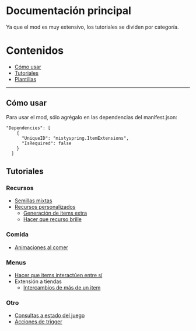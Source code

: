 # Documentación principal

Ya que el mod es muy extensivo, los tutoriales se dividen por categoría.

# Contenidos
* [Cómo usar](#cómo-usar)
* [Tutoriales](#tutoriales)
* [Plantillas](https://www.nexusmods.com/stardewvalley/mods/20357?tab=files)

----------------------

## Cómo usar

Para usar el mod, sólo agrégalo en las dependencias del manifest.json:

```
"Dependencies": [
    {
      "UniqueID": "mistyspring.ItemExtensions",
      "IsRequired": false
    }
  ]
```

## Tutoriales

### Recursos
- [Semillas mixtas](https://github.com/misty-spring/StardewMods/tree/main/ItemExtensions/docs/es/MixedSeeds.md)
- [Recursos personalizados](https://github.com/misty-spring/StardewMods/tree/main/ItemExtensions/docs/es/CustomResource.md)
  - [Generación de items extra](https://github.com/misty-spring/StardewMods/tree/main/ItemExtensions/docs/es/ExtraSpawns.md)
  - [Hacer que recurso brille](https://github.com/misty-spring/StardewMods/tree/main/ItemExtensions/docs/es/LightData.md)

### Comida
- [Animaciones al comer](https://github.com/misty-spring/StardewMods/tree/main/ItemExtensions/docs/es/EatingAnimations.md)

### Menus
- [Hacer que items interactúen entre sí](https://github.com/misty-spring/StardewMods/tree/main/ItemExtensions/docs/es/MenuActions.md)
- Extensión a tiendas
  - [Intercambios de más de un item](https://github.com/misty-spring/StardewMods/tree/main/ItemExtensions/docs/es/ExtraTradeItems.md)

### Otro
- [Consultas a estado del juego](https://github.com/misty-spring/StardewMods/tree/main/ItemExtensions/docs/es/GSQ.md)
- [Acciones de trigger](https://github.com/misty-spring/StardewMods/tree/main/ItemExtensions/docs/es/TriggerActions.md)